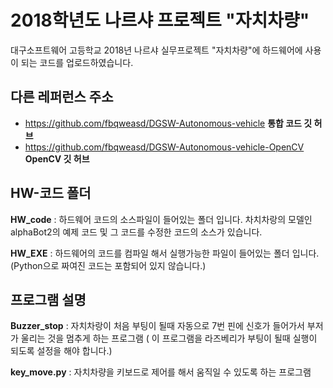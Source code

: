 ﻿# 2018학년도 나르샤 프로젝트 "자치차량"
대구소프트웨어 고등학교 2018년 나르샤 실무프로젝트 "자치차량"에 하드웨어에 사용이 되는 코드를 업로드하였습니다.

## 다른 레퍼런스 주소

* https://github.com/fbqweasd/DGSW-Autonomous-vehicle __통합 코드 깃 허브__
* https://github.com/fbqweasd/DGSW-Autonomous-vehicle-OpenCV __OpenCV 깃 허브__

## HW-코드 폴더
__HW_code__ : 하드웨어 코드의 소스파일이 들어있는 폴더 입니다. 차치차랑의 모델인 alphaBot2의 예제 코드 및 그 코드를 수정한 코드의 소스가 있습니다.

__HW_EXE__ : 하드웨어의 코드를 컴파일 해서 실행가능한 파일이 들어있는 폴더 입니다. (Python으로 짜여진 코드는 포함되어 있지 않습니다.)

## 프로그램 설명
__Buzzer_stop__ : 자치차랑이 처음 부팅이 될때 자동으로 7번 핀에 신호가 들어가서 부저가 울리는 것을 멈추게 하는 프로그램 ( 이 프로그램을 라즈베리가 부팅이 될때 실행이 되도록 설정을 해야 합니다.)

__key_move.py__ : 자치차량을 키보드로 제어를 해서 움직일 수 있도록 하는 프로그램
